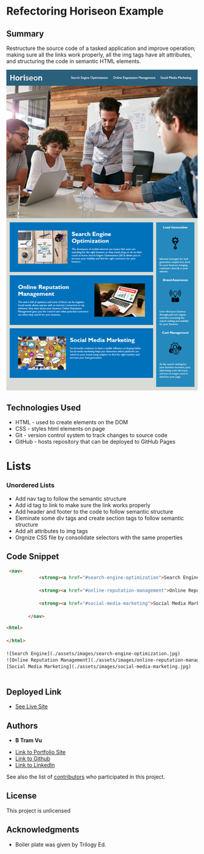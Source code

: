 # Refectoring Horiseon Example 

## Summary 

Restructure the source code of a tasked application and improve operation; making sure all the links work properly, all the img tags have alt attributes, and structuring the code in semantic HTML elements. 


![01-html-css-git-homework-demo](/assets/images/01-html-css-git-homework-demo.png)

## Technologies Used
- HTML - used to create elements on the DOM
- CSS - styles html elements on page
- Git - version control system to track changes to source code
- GitHub - hosts repository that can be deployed to GitHub Pages

# Lists
### Unordered Lists
- Add nav tag to follow the semantic structure
- Add id tag to link to make sure the link works properly 
- Add header and footer to the code to follow semantic structure
- Eleminate some div tags and create section tags to follow semantic structure 
- Add alt attributes to img tags 
- Orgnize CSS file by consolidate selectors with the same properties 

## Code Snippet
```html
 <nav>   
            <strong><a href="#search-engine-optimization">Search Engine Optimization</a> |</strong>
               
            <strong><a href="#online-reputation-management">Online Reputation Management</a> | </strong>
                
            <strong><a href="#social-media-marketing">Social Media Marketing</a> </strong>  
            
        </nav>
```

```html
<html>

</html>

![Search Engine](./assets/images/search-engine-optimization.jpg)
![Online Reputation Management](./assets/images/online-reputation-management.jpg)
[Social Media Marketing](./assets/images/social-media-marketing.jpg)



```
## Deployed Link

* [See Live Site](https://vubao2303.github.io/Refectoring-example-site/)


## Authors

* **B Tram Vu** 

- [Link to Portfolio Site](#)
- [Link to Github](https://github.com/vubao2303/Refectoring-example-site)
- [Link to LinkedIn](https://www.linkedin.com/in/tram-vu-866250121/)

See also the list of [contributors](https://github.com/your/project/contributors) who participated in this project.

## License

This project is unlicensed

## Acknowledgments

* Boiler plate was given by Trilogy Ed. 

